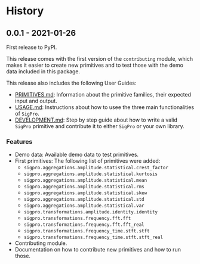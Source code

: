 # History

## 0.0.1 - 2021-01-26

First release to PyPI.

This release comes with the first version of the `contributing` module, which makes it easier
to create new primitives and to test those with the demo data included in this package.

This release also includes the following User Guides:

* [PRIMITIVES.md](https://github.com/signals-dev/SigPro/blob/master/PRIMITIVES.md): Information
  about the primitive families, their expected input and output.
* [USAGE.md](https://github.com/signals-dev/SigPro/blob/master/USAGE.md): Instructions about how
  to usee the three main functionalities of `SigPro`.
* [DEVELOPMENT.md](https://github.com/signals-dev/SigPro/blob/master/DEVELOPMENT.md): Step by step
  guide about how to write a valid `SigPro` primitive and contribute it to either `SigPro` or
  your own library.

### Features

* Demo data: Available demo data to test primitives.
* First primitives: The following list of primitives were added:
  * `sigpro.aggregations.amplitude.statistical.crest_factor`
  * `sigpro.aggregations.amplitude.statistical.kurtosis`
  * `sigpro.aggregations.amplitude.statistical.mean`
  * `sigpro.aggregations.amplitude.statistical.rms`
  * `sigpro.aggregations.amplitude.statistical.skew`
  * `sigpro.aggregations.amplitude.statistical.std`
  * `sigpro.aggregations.amplitude.statistical.var`
  * `sigpro.transformations.amplitude.identity.identity`
  * `sigpro.transformations.frequency.fft.fft`
  * `sigpro.transformations.frequency.fft.fft_real`
  * `sigpro.transformations.frequency_time.stft.stft`
  * `sigpro.transformations.frequency_time.stft.stft_real`
* Contributing module.
* Documentation on how to contribute new primitives and how to run those.
